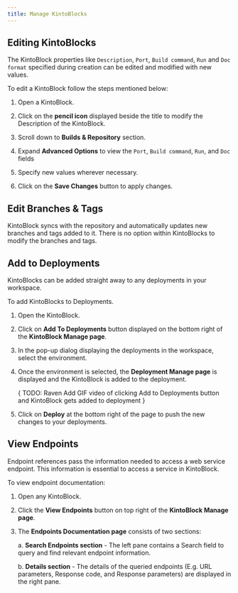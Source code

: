 ```yaml
---
title: Manage KintoBlocks
---
```


## Editing KintoBlocks

The KintoBlock properties like `Description`, `Port`, `Build command`, `Run` and `Doc format` specified during creation can be edited and modified with new values.

To edit a KintoBlock follow the steps mentioned below:

1. Open a KintoBlock.

2. Click on the **pencil icon** displayed beside the title to modify the Description of the KintoBlock.

3. Scroll down to **Builds & Repository** section.

4. Expand **Advanced Options** to view the `Port`, `Build command`, `Run`, and `Doc` fields

5. Specify new values wherever necessary.

6. Click on the **Save Changes** button to apply changes.


## Edit Branches & Tags

KintoBlock syncs with the repository and automatically updates new branches and tags added to it. There is no option within KintoBlocks to modify the branches and tags.


## Add to Deployments

KintoBlocks can be added straight away to any deployments in your workspace.

To add KintoBlocks to Deployments.

1. Open the KintoBlock.

2. Click on **Add To Deployments** button displayed on the bottom right of the **KintoBlock Manage page**.

3. In the pop-up dialog displaying the deployments in the workspace, select the environment.

4. Once the environment is selected, the **Deployment Manage page** is displayed and the KintoBlock is added to the deployment.

   { TODO: Raven Add GIF video of clicking Add to Deployments button and KintoBlock gets added to deployment }

5. Click on **Deploy** at the bottom right of the page to push the new changes to your deployments.


## View Endpoints

Endpoint references pass the information needed to access a web service endpoint. This information is essential to access a service in KintoBlock. 

To view endpoint documentation:

1. Open any KintoBlock.

2. Click the **View Endpoints** button on top right of the **KintoBlock Manage page**.

3. The **Endpoints Documentation page** consists of two sections:

   a. **Search Endpoints section** - The left pane contains a Search field to query and find relevant endpoint information.
       
   b. **Details section** - The details of the queried endpoints (E.g. URL parameters, Response code, and Response parameters) are displayed in the right pane.
